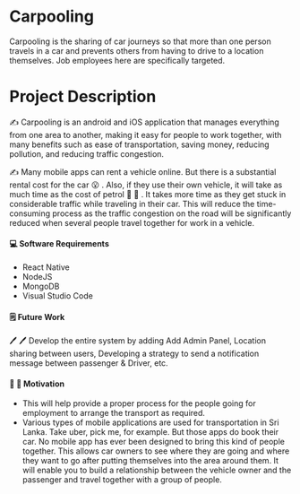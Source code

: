 # Carpooling
Carpooling is the sharing of car journeys so that more than one person travels in a car and prevents others from having to drive to a location themselves. Job employees here are specifically targeted.

# Project Description
:writing_hand: Carpooling is an android and iOS application that manages everything from one area to another, making it easy for people to work together, with many benefits such as ease of transportation, saving money, reducing pollution, and reducing traffic congestion.

:writing_hand: Many mobile apps can rent a vehicle online. But there is a substantial rental cost for the car :open_mouth: . Also, if they use their own vehicle, it will take as much time as the cost of petrol :red_car: :red_car: . It takes more time as they get stuck in considerable traffic while traveling in their car. This will reduce the time-consuming process as the traffic congestion on the road will be significantly reduced when several people travel together for work in a vehicle.

#### :computer: Software Requirements
- React Native
- NodeJS
- MongoDB
- Visual Studio Code

#### :spiral_notepad: Future Work
:pen: :pen: Develop the entire system by adding Add Admin Panel, Location sharing between users, Developing a strategy to send a notification message between passenger & Driver, etc.

#### 	:full_moon_with_face: :full_moon_with_face: Motivation
- This will help provide a proper process for the people going for employment to arrange the transport as required.
- Various types of mobile applications are used for transportation in Sri Lanka. Take uber, pick me, for example. But those apps do book their car. No mobile app has ever been designed to bring this kind of people together. This allows car owners to see where they are going and where they want to go after putting themselves into the area around them. It will enable you to build a relationship between the vehicle owner and the passenger and travel together with a group of people.
